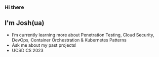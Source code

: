 ### Hi there 
## I'm Josh(ua)
- I’m currently learning more about Penetration Testing, Cloud Security, DevOps, Container Orchestration & Kubernetes Patterns
- Ask me about my past projects!
- UCSD CS 2023
<!--
**JoshuaSantillan/JoshuaSantillan** is a ✨ _special_ ✨ repository because its `README.md` (this file) appears on your GitHub profile.

Here are some ideas to get you started:


-->
